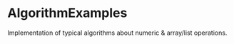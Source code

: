 AlgorithmExamples
=================

Implementation of typical algorithms about numeric & array/list operations.
